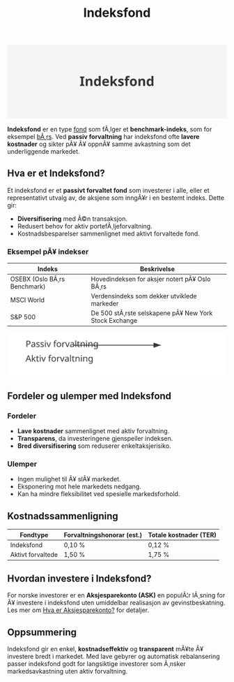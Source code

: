 ﻿---
title: "Indeksfond"
meta_title: "Indeksfond"
meta_description: '![Indeksfond](indeksfond-image.svg)'
slug: indeksfond
type: blog
layout: pages/single
---

![Indeksfond](indeksfond-image.svg)

**Indeksfond** er en type [fond](/blogs/regnskap/hva-er-fond "Hva er Fond? Ulike Typer Fond og Regnskapsbehandling") som fÃ¸lger et **benchmark-indeks**, som for eksempel [bÃ¸rs](/blogs/regnskap/bors "BÃ¸rs i Norge - Alt om Oslo BÃ¸rs, handel og nÃ¸kkelbegreper"). Ved **passiv forvaltning** har indeksfond ofte **lavere kostnader** og sikter pÃ¥ Ã¥ oppnÃ¥ samme avkastning som det underliggende markedet.

## Hva er et Indeksfond?

Et indeksfond er et **passivt forvaltet fond** som investerer i alle, eller et representativt utvalg av, de aksjene som inngÃ¥r i en bestemt indeks. Dette gir:

* **Diversifisering** med Ã©n transaksjon.
* Redusert behov for aktiv portefÃ¸ljeforvaltning.
* Kostnadsbesparelser sammenlignet med aktivt forvaltede fond.

### Eksempel pÃ¥ indekser

| Indeks                      | Beskrivelse                                    |
|-----------------------------|------------------------------------------------|
| OSEBX (Oslo BÃ¸rs Benchmark)  | Hovedindeksen for aksjer notert pÃ¥ Oslo BÃ¸rs   |
| MSCI World                  | Verdensindeks som dekker utviklede markeder    |
| S&P 500                     | De 500 stÃ¸rste selskapene pÃ¥ New York Stock Exchange |

![Struktur av Indeksfond](indeksfond-struktur.svg)

## Fordeler og ulemper med Indeksfond

### Fordeler

* **Lave kostnader** sammenlignet med aktiv forvaltning.
* **Transparens**, da investeringene gjenspeiler indeksen.
* **Bred diversifisering** som reduserer enkeltaksjerisiko.

### Ulemper

* Ingen mulighet til Ã¥ slÃ¥ markedet.
* Eksponering mot hele markedets nedgang.
* Kan ha mindre fleksibilitet ved spesielle markedsforhold.

## Kostnadssammenligning

| Fondtype           | Forvaltningshonorar (est.) | Totale kostnader (TER) |
|--------------------|-----------------------------|------------------------|
| Indeksfond         | 0,10 %                      | 0,12 %                 |
| Aktivt forvaltede  | 1,50 %                      | 1,75 %                 |

## Hvordan investere i Indeksfond?

For norske investorer er en **Aksjesparekonto (ASK)** en populÃ¦r lÃ¸sning for Ã¥ investere i indeksfond uten umiddelbar realisasjon av gevinstbeskatning. Les mer om [Hva er Aksjesparekonto?](/blogs/regnskap/hva-er-aksjesparekonto "Hva er Aksjesparekonto? Guide til skattefordeler og investering") for detaljer.

## Oppsummering

Indeksfond gir en enkel, **kostnadseffektiv** og **transparent** mÃ¥te Ã¥ investere bredt i markedet. Med lave gebyrer og automatisk rebalansering passer indeksfond godt for langsiktige investorer som Ã¸nsker markedsavkastning uten aktiv forvaltning.


